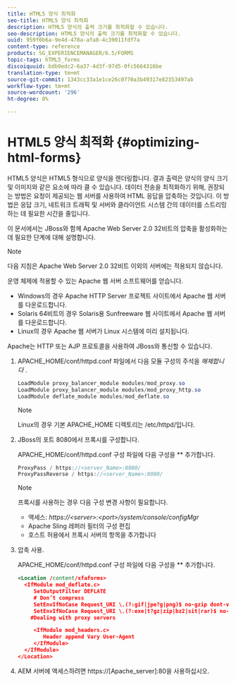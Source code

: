 ```yaml
---
title: HTML5 양식 최적화
seo-title: HTML5 양식 최적화
description: HTML5 양식의 출력 크기를 최적화할 수 있습니다.
seo-description: HTML5 양식의 출력 크기를 최적화할 수 있습니다.
uuid: 959f0b6a-9e4d-478a-afa8-4c39011fdf7a
content-type: reference
products: SG_EXPERIENCEMANAGER/6.5/FORMS
topic-tags: hTML5_forms
discoiquuid: bdb9edc2-6a37-4d3f-97d5-0fc5664316be
translation-type: tm+mt
source-git-commit: 1343cc33a1e1ce26c0770a3b49317e82353497ab
workflow-type: tm+mt
source-wordcount: '296'
ht-degree: 0%

---
```



# HTML5 양식 최적화 {#optimizing-html-forms}

HTML5 양식은 HTML5 형식으로 양식을 렌더링합니다. 결과 출력은 양식의 양식 크기 및 이미지와 같은 요소에 따라 클 수 있습니다. 데이터 전송을 최적화하기 위해, 권장되는 방법은 요청이 제공되는 웹 서버를 사용하여 HTML 응답을 압축하는 것입니다. 이 방법은 응답 크기, 네트워크 트래픽 및 서버와 클라이언트 시스템 간의 데이터를 스트리밍하는 데 필요한 시간을 줄입니다.

이 문서에서는 JBoss와 함께 Apache Web Server 2.0 32비트의 압축을 활성화하는 데 필요한 단계에 대해 설명합니다.

>[!NOTE]
>
>다음 지침은 Apache Web Server 2.0 32비트 이외의 서버에는 적용되지 않습니다.

운영 체제에 적용할 수 있는 Apache 웹 서버 소프트웨어를 얻습니다.

* Windows의 경우 Apache HTTP Server 프로젝트 사이트에서 Apache 웹 서버를 다운로드합니다.
* Solaris 64비트의 경우 Solaris용 Sunfreeware 웹 사이트에서 Apache 웹 서버를 다운로드합니다.
* Linux의 경우 Apache 웹 서버가 Linux 시스템에 미리 설치됩니다.

Apache는 HTTP 또는 AJP 프로토콜을 사용하여 JBoss와 통신할 수 있습니다.

1. APACHE_HOME/conf/httpd.conf 파일에서 다음 모듈 구성의 주석을 *해제합니다* .

   ```java
   LoadModule proxy_balancer_module modules/mod_proxy.so
   LoadModule proxy_balancer_module modules/mod_proxy_http.so
   LoadModule deflate_module modules/mod_deflate.so
   ```

   >[!NOTE]
   >
   >Linux의 경우 기본 APACHE_HOME 디렉토리는 /etc/httpd/입니다.

1. JBoss의 포트 8080에서 프록시를 구성합니다.

   APACHE_HOME/conf/httpd.conf 구성 파일에 다음 구성을 ** 추가합니다.

   ```java
   ProxyPass / https://<server_Name>:8080/
   ProxyPassReverse / https://<server_Name>:8080/
   ```

   >[!NOTE]
   >
   >프록시를 사용하는 경우 다음 구성 변경 사항이 필요합니다.
   >
   >* 액세스: *https://&lt;server>:&lt;port>/system/console/configMgr*
   * Apache Sling 레퍼러 필터의 구성 편집
   * 호스트 허용에서 프록시 서버의 항목을 추가합니다


1. 압축 사용.

   APACHE_HOME/conf/httpd.conf 구성 파일에 다음 구성을 ** 추가합니다.

   ```xml
   <Location /content/xfaforms>
     <IfModule mod_deflate.c>
        SetOutputFilter DEFLATE
        # Don’t compress
        SetEnvIfNoCase Request_URI \.(?:gif|jpe?g|png)$ no-gzip dont-vary
        SetEnvIfNoCase Request_URI \.(?:exe|t?gz|zip|bz2|sit|rar)$ no-gzip dont-vary
       #Dealing with proxy servers
   
        <IfModule mod_headers.c>
           Header append Vary User-Agent
        </IfModule>
     </IfModule>
   </Location>
   ```

1. AEM 서버에 액세스하려면 https://[Apache_server]:80을 사용하십시오.
